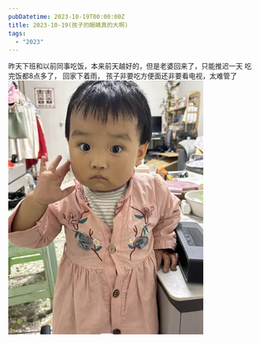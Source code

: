 ```yaml
---
pubDatetime: 2023-10-19T00:00:00Z
title: 2023-10-19(孩子的眼睛真的大啊)
tags:
  - "2023"
---
```


昨天下班和以前同事吃饭，本来前天越好的，但是老婆回来了，只能推迟一天
吃完饭都8点多了， 回家下着雨， 孩子非要吃方便面还非要看电视，太难管了
![](../../img/6904315-5e3e9ad71416a3e4.png)

